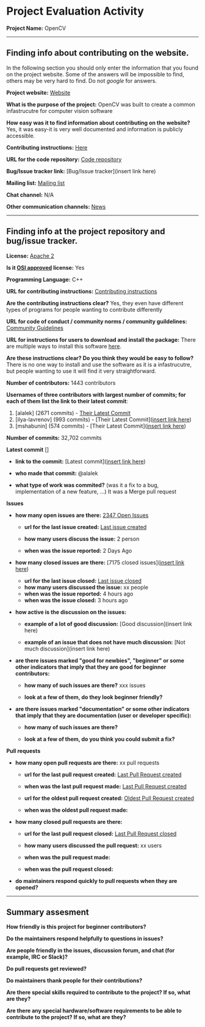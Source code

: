 # Project Evaluation Activity



__Project Name:__ OpenCV


---

## Finding info about contributing on the website.

In the following section you should only enter the information that you
found on the project website. Some of the answers will be impossible to find, others
may be very hard to find. Do not _google_ for answers.

__Project website:__ [Website](https://opencv.org/)


__What is the purpose of the project:__ OpenCV was built to create a common infastrucutre for computer vision software


__How easy was it to find information about contributing on the website?__ Yes, it was easy-it is very well documented and information is publicly accessible. 


__Contributing instructions:__ [Here](https://opencv.org/opencv-development-partnership/) 

__URL for the code repository:__ [Code repository](https://github.com/opencv/opencv)

__Bug/Issue tracker link:__ [Bug/Issue tracker](insert link here)

__Mailing list:__ [Mailing list](https://opencv.org/subscribe/)

__Chat channel:__ N/A

__Other communication channels:__ [News](https://opencv.org/news/)


---

## Finding info at the project repository and bug/issue tracker.

__License:__ [Apache 2 ](https://opencv.org/license/)

__Is it [OSI approved](https://opensource.org/licenses/alphabetical) license:__ Yes

__Programming Language:__ C++

__URL for contributing instructions:__ [Contributing instructions](https://opencv.org/opencv-development-partnership/)

__Are the contributing instructions clear?__ Yes, they even have different types of programs for people wanting to contribute differently


__URL for code of conduct / community norms / community guildelines:__ [Community Guidelines](https://forum.opencv.org/faq)

__URL for instructions for users to download and install the package:__ There are multiple ways to install this software [here](https://opencv.org/releases/). 


__Are these instructions clear? Do you think they would be easy to follow?__ There is no one way to install and use the software as it is a infastrucutre, but people wanting to use it will find it very straightforward.


__Number of contributors:__ 1443 contributors


__Usernames of three contributors with largest number of commits; for
each of them list the link to their latest commit__:

1. [alalek] (2671 commits) - [Their Latest Commit](https://github.com/opencv/opencv/commit/0052d46b8e33c7bfe0e1450e4bff28b88f455570)
2. [ilya-lavrenov] (993 commits) - [Their Latest Commit]([insert link here](https://github.com/opencv/opencv/commit/5b3d5f9f3c3c96f0f0f602983661d012a4a447c1))
3. [mshabunin] (574 commits) - [Their Latest Commit]([insert link here](https://github.com/opencv/opencv/commit/903ec0ec60b5785a01fb90563199249e9a89db20))


__Number of commits:__ 32,702 commits

__Latest commit__ [] 

- __link to the commit:__ [Latest commit]([insert link here](https://github.com/opencv/opencv/commit/0052d46b8e33c7bfe0e1450e4bff28b88f455570))

- __who made that commit:__ @alalek

- __what type of work was commited?__ (was it a fix to a bug, implementation of a new feature, ...) It was a Merge pull request


__Issues__

- __how many open issues are there:__ [2347 Open Issues](https://github.com/opencv/opencv/issues)

    - __url for the last issue created:__ [Last issue created](https://github.com/opencv/opencv/issues/23318)

    - __how many users discuss the issue:__ 2 person
    
    - __when was the issue reported:__ 2 Days Ago
    

- __how many closed issues are there:__ [7175 closed issues]([insert link here](https://github.com/opencv/opencv/issues?q=is%3Aissue+is%3Aclosed))
    - __url for the last issue closed:__ [Last issue closed](https://github.com/opencv/opencv/issues/23322)
    - __how many users discussed the issue:__ xx people
    - __when was the issue reported:__ 4 hours ago
    - __when was the issue closed:__ 3 hours ago

- __how active is the discussion on the issues:__ 

    - __example of a lot of good discussion:__ [Good discussion](insert link here)
    
    - __example of an issue that does not have much discussion:__ [Not much discussion](insert link here)



- __are there issues marked "good for newbies", "beginner" or some other indicators that imply that they are good for beginner contributors:__ 

    - __how many of such issues are there?__ xxx issues
    
    - __look at a few of them, do they look beginner friendly?__ 



- __are there issues marked "documentation" or some other indicators that imply that they are documentation (user or developer specific):__ 

    - __how many of such issues are there?__ 
    
    - __look at a few of them, do you think you could submit a fix?__ 



__Pull requests__

- __how many open pull requests are there:__ xx pull requests

    - __url for the last pull request created:__ [Last Pull Request created]()
    
    - __when was the last pull request made:__ [Last Pull Request created]()

    - __url for the oldest pull request created:__ [Oldest Pull Request created]()
    
    - __when was the oldest pull request made:__ 

- __how many closed pull requests are there:__ 

    - __url for the last pull request closed:__ [Last Pull Request closed]()
    
    - __how many users discussed the pull request:__ xx users
    
    - __when was the pull request made:__  
    
    - __when was the pull request closed:__ 
    

- __do maintainers respond quickly to pull requests when they are opened?__ 





---


## Summary assesment
__How friendly is this project for beginner contributors?__




__Do the maintainers respond helpfully to questions in issues?__



__Are people friendly in the issues, discussion forum, and chat (for example, IRC or Slack)?__




__Do pull requests get reviewed?__



__Do maintainers thank people for their contributions?__



__Are there special skills required to contribute to the project? If so, what are they?__



__Are there any special hardware/software requirements to be able to contribute to the project? If so, what are they?__

